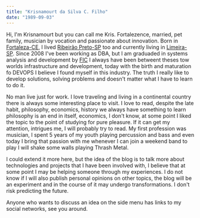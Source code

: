 ```yaml
---
title: "Krisnamourt da Silva C. Filho"
date: "1989-09-03"
---
```


Hi, I'm Krisnamourt but you can call me Kris. Fortalezence, married, pet family, musician by vocation and passionate about innovation. Born in [Fortaleza-CE](https://pt.wikipedia.org/wiki/Fortaleza), I lived [Ribeirão Preto-SP](https://pt.wikipedia.org/wiki/Ribeir%C3%A3o_Preto) too and currently living in [Limeira-SP](https://pt.wikipedia.org/wiki/Limeira). Since 2008 I've been working as DBA, but I am graduaded in systems analysis and development by [FIC](https://portal.estacio.br/unidades/centro-universitário-estácio-do-ceará/) I always have been betweent theses tow worlds infrastructure and development, today with the birth and maturation fo DEVOPS I believe I found myself in this industry. The truth I really like to develop solutions, solving problems and doesn't matter what I have to learn to do it. 

No man live just for work. I love traveling and living in a continental country there is always some interesting place to visit. I love to read, despite the late habit, philosophy, economics, history we always have something to learn philosophy is an end in itself, economics, I don't know, at some point I liked the topic to the point of studying for pure pleasure. If it can get my attention, intrigues me, I will probably try to read. My first profession was musician, I spent 5 years of my youth playing percussion and bass and even today I bring that passion with me whenever I can join a weekend band to play I will shake some walls playing Thrash Metal.

I could extend it more here, but the idea of ​​the blog is to talk more about technologies and projects that I have been involved with, I believe that at some point I may be helping someone through my experiences. I do not know if I will also publish personal opinions on other topics, the blog will be an experiment and in the course of it may undergo transformations. I don't risk predicting the future.

Anyone who wants to discuss an idea on the side menu has links to my social networks, see you around.

